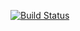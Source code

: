 [![Build Status](https://ci.consulo.io/job/consulo-ui-designer/badge/icon)](https://ci.consulo.io/job/consulo-ui-designer/)